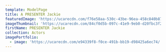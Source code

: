 ```yaml
---
template: ModelPage
title: A PRESENTER Jackie
featuredImage: 'https://ucarecdn.com/f76e58aa-530c-43be-96ea-458c840b87d4/'
imageThumbnail: 'https://ucarecdn.com/84cf0d5b-097c-41e9-9eb0-d20fbc3f2f2e/'
firstName: PRESENTER Jackie
collection: Actors
imagePortfolio:
  - image: 'https://ucarecdn.com/e94339f8-f0ce-491b-bb19-d98425a6ec74/'
---
```


